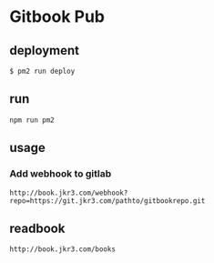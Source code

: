 # Gitbook Pub


## deployment

```
$ pm2 run deploy
```

## run
```
npm run pm2
```

## usage

### Add webhook to gitlab
`http://book.jkr3.com/webhook?repo=https://git.jkr3.com/pathto/gitbookrepo.git`

## readbook

`http://book.jkr3.com/books`